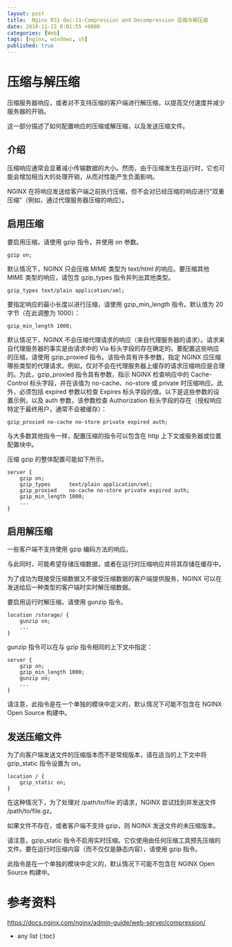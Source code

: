 ```yaml
---
layout: post
title:  Nginx R31 doc-11-Compression and Decompression 压缩与解压缩
date: 2018-11-22 8:01:55 +0800 
categories: [Web]
tags: [nginx, windows, sh]
published: true
---
```



# 压缩与解压缩

压缩服务器响应，或者对不支持压缩的客户端进行解压缩，以提高交付速度并减少服务器的开销。

这一部分描述了如何配置响应的压缩或解压缩，以及发送压缩文件。

## 介绍

压缩响应通常会显著减小传输数据的大小。然而，由于压缩发生在运行时，它也可能会增加相当大的处理开销，从而对性能产生负面影响。

NGINX 在将响应发送给客户端之前执行压缩，但不会对已经压缩的响应进行“双重压缩”（例如，通过代理服务器压缩的响应）。

## 启用压缩

要启用压缩，请使用 gzip 指令，并使用 on 参数。

```nginx
gzip on;
```

默认情况下，NGINX 只会压缩 MIME 类型为 text/html 的响应。要压缩其他 MIME 类型的响应，请包含 gzip_types 指令并列出其他类型。

```nginx
gzip_types text/plain application/xml;
```

要指定响应的最小长度以进行压缩，请使用 gzip_min_length 指令。默认值为 20 字节（在此调整为 1000）：

```nginx
gzip_min_length 1000;
```

默认情况下，NGINX 不会压缩代理请求的响应（来自代理服务器的请求）。请求来自代理服务器的事实是由请求中的 Via 标头字段的存在确定的。要配置这些响应的压缩，请使用 gzip_proxied 指令。该指令具有许多参数，指定 NGINX 应压缩哪些类型的代理请求。例如，仅对不会在代理服务器上缓存的请求压缩响应是合理的。为此，gzip_proxied 指令具有参数，指示 NGINX 检查响应中的 Cache-Control 标头字段，并在该值为 no-cache、no-store 或 private 时压缩响应。此外，必须包括 expired 参数以检查 Expires 标头字段的值。以下是这些参数的设置示例，以及 auth 参数，该参数检查 Authorization 标头字段的存在（授权响应特定于最终用户，通常不会被缓存）：

```nginx
gzip_proxied no-cache no-store private expired auth;
```

与大多数其他指令一样，配置压缩的指令可以包含在 http 上下文或服务器或位置配置块中。

压缩 gzip 的整体配置可能如下所示。

```nginx
server {
    gzip on;
    gzip_types      text/plain application/xml;
    gzip_proxied    no-cache no-store private expired auth;
    gzip_min_length 1000;
    ...
}
```

## 启用解压缩

一些客户端不支持使用 gzip 编码方法的响应。

与此同时，可能希望存储压缩数据，或者在运行时压缩响应并将其存储在缓存中。

为了成功为既接受压缩数据又不接受压缩数据的客户端提供服务，NGINX 可以在发送给后一种类型的客户端时实时解压缩数据。

要启用运行时解压缩，请使用 gunzip 指令。

```nginx
location /storage/ {
    gunzip on;
    ...
}
```

gunzip 指令可以在与 gzip 指令相同的上下文中指定：

```nginx
server {
    gzip on;
    gzip_min_length 1000;
    gunzip on;
    ...
}
```

请注意，此指令是在一个单独的模块中定义的，默认情况下可能不包含在 NGINX Open Source 构建中。

## 发送压缩文件

为了向客户端发送文件的压缩版本而不是常规版本，请在适当的上下文中将 gzip_static 指令设置为 on。

```nginx
location / {
    gzip_static on;
}
```

在这种情况下，为了处理对 /path/to/file 的请求，NGINX 尝试找到并发送文件 /path/to/file.gz。

如果文件不存在，或者客户端不支持 gzip，则 NGINX 发送文件的未压缩版本。

请注意，gzip_static 指令不启用实时压缩。它仅使用由任何压缩工具预先压缩的文件。要在运行时压缩内容（而不仅仅是静态内容），请使用 gzip 指令。

此指令是在一个单独的模块中定义的，默认情况下可能不包含在 NGINX Open Source 构建中。

# 参考资料

https://docs.nginx.com/nginx/admin-guide/web-server/compression/

* any list
{:toc}